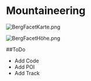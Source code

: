 # Mountaineering

![BergFacetKarte.png](BergFacetKarte.png)

![BergFacetHöhe.png](BergFacetHöhe.png)

##ToDo
* Add Code
* Add POI
* Add Track
